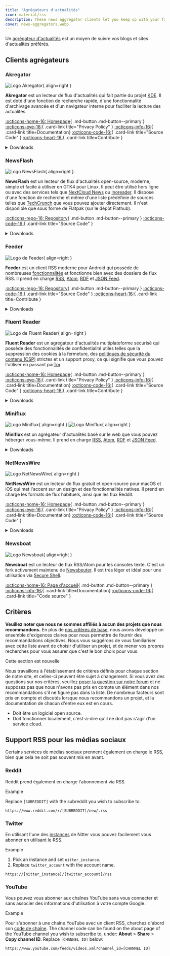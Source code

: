 ```yaml
---
title: "Agrégateurs d'actualités"
icon: material/rss
description: These news aggregator clients let you keep up with your favorite blogs and news sites using internet standards like RSS.
cover: news-aggregators.webp
---
```


Un [agrégateur d'actualités](https://en.wikipedia.org/wiki/News_aggregator) est un moyen de suivre vos blogs et sites d'actualités préférés.

## Clients agrégateurs

### Akregator

<div class="admonition recommendation" markdown>

![Logo Akregator](assets/img/news-aggregators/akregator.svg){ align=right }

**Akregator** est un lecteur de flux d'actualités qui fait partie du projet [KDE](https://kde.org). Il est doté d'une fonction de recherche rapide, d'une fonctionnalité d'archivage avancée et d'un navigateur interne pour faciliter la lecture des actualités.

[:octicons-home-16: Homepage](https://apps.kde.org/akregator){ .md-button .md-button--primary }
[:octicons-eye-16:](https://kde.org/privacypolicy-apps){ .card-link title="Privacy Policy" }
[:octicons-info-16:](https://docs.kde.org/?application=akregator){ .card-link title=Documentation}
[:octicons-code-16:](https://invent.kde.org/pim/akregator){ .card-link title="Source Code" }
[:octicons-heart-16:](https://kde.org/community/donations/){ .card-link title=Contribute }

<details class="downloads" markdown>
<summary>Downloads</summary>

- [:simple-flathub: Flathub](https://flathub.org/apps/details/org.kde.akregator)

</details>

</div>

### NewsFlash

<div class="admonition recommendation" markdown>

![Logo NewsFlash](assets/img/news-aggregators/newsflash.png){ align=right }

**NewsFlash** est un lecteur de flux d'actualités open-source, moderne, simple et facile à utiliser en GTK4 pour Linux. Il peut être utilisé hors ligne ou avec des services tels que [NextCloud News](https://apps.nextcloud.com/apps/news) ou [Inoreader](https://inoreader.com). Il dispose d'une fonction de recherche et même d'une liste prédéfinie de sources telles que [TechCrunch](https://techcrunch.com) que vous pouvez ajouter directement. Il n'est disponible que sous forme de Flatpak (sur le dépôt Flathub).

[:octicons-repo-16: Repository](https://gitlab.com/news-flash/news_flash_gtk){ .md-button .md-button--primary }
[:octicons-code-16:](https://gitlab.com/news-flash/news_flash_gtk){ .card-link title="Source Code" }

<details class="downloads" markdown>
<summary>Downloads</summary>

- [:simple-flathub: Flathub](https://flathub.org/apps/io.gitlab.news_flash.NewsFlash)

</details>

</div>

### Feeder

<div class="admonition recommendation" markdown>

![Logo de Feeder](assets/img/news-aggregators/feeder.png){ align=right }

**Feeder** est un client RSS moderne pour Android qui possède de nombreuses [fonctionnalités](https://gitlab.com/spacecowboy/Feeder#features) et fonctionne bien avec des dossiers de flux RSS. Il prend en charge [RSS](https://fr.wikipedia.org/wiki/RSS), [Atom](https://fr.wikipedia.org/wiki/Atom_Syndication_Format), [RDF](https://fr.wikipedia.org/wiki/RDF/XML) et [JSON Feed](https://en.wikipedia.org/wiki/JSON_Feed).

[:octicons-repo-16: Repository](https://github.com/spacecowboy/Feeder){ .md-button .md-button--primary }
[:octicons-code-16:](https://github.com/spacecowboy/Feeder){ .card-link title="Source Code" }
[:octicons-heart-16:](https://ko-fi.com/spacecowboy){ .card-link title=Contribute }

<details class="downloads" markdown>
<summary>Downloads</summary>

- [:simple-googleplay: Google Play](https://play.google.com/store/apps/details?id=com.nononsenseapps.feeder.play)

</details>

</div>

### Fluent Reader

<div class="admonition recommendation" markdown>

![Logo de Fluent Reader](assets/img/news-aggregators/fluent-reader.svg){ align=right }

**Fluent Reader** est un agrégateur d'actualités multiplateforme sécurisé qui possède des fonctionnalités de confidentialité utiles telles que la suppression des cookies à la fermeture, des [politiques de sécurité du contenu (CSP)](ghttps://fr.wikipedia.org/wiki/Content_Security_Policy) strictes et un support proxy, ce qui signifie que vous pouvez l'utiliser en passant par[Tor](tor.md).

[:octicons-home-16: Homepage](https://hyliu.me/fluent-reader){ .md-button .md-button--primary }
[:octicons-eye-16:](https://github.com/yang991178/fluent-reader/wiki/Privacy){ .card-link title="Privacy Policy" }
[:octicons-info-16:](https://github.com/yang991178/fluent-reader/wiki/){ .card-link title=Documentation}
[:octicons-code-16:](https://github.com/yang991178/fluent-reader){ .card-link title="Source Code" }
[:octicons-heart-16:](https://github.com/sponsors/yang991178){ .card-link title=Contribute }

<details class="downloads" markdown>
<summary>Downloads</summary>

- [:simple-windows11: Windows](https://hyliu.me/fluent-reader)
- [:simple-appstore: App Store](https://apps.apple.com/app/id1520907427)

</details>

</div>

### Miniflux

<div class="admonition recommendation" markdown>

![Logo Miniflux](assets/img/news-aggregators/miniflux.svg#only-light){ align=right }
![Logo Miniflux](assets/img/news-aggregators/miniflux-dark.svg#only-dark){ align=right }

**Miniflux** est un agrégateur d'actualités basé sur le web que vous pouvez héberger vous-même. Il prend en charge [RSS](https://fr.wikipedia.org/wiki/RSS), [Atom](https://fr.wikipedia.org/wiki/Atom_Syndication_Format), [RDF](https://fr.wikipedia.org/wiki/RDF/XML) et [JSON Feed](https://en.wikipedia.org/wiki/JSON_Feed).

<details class="downloads" markdown>
<summary>Downloads</summary>

[:octicons-home-16: Homepage](https://miniflux.app){ .md-button .md-button--primary }
[:octicons-info-16:](https://miniflux.app/docs/index.html){ .card-link title=Documentation}
[:octicons-code-16:](https://github.com/miniflux/v2){ .card-link title="Source Code" }
[:octicons-heart-16:](https://miniflux.app/#donations){ .card-link title=Contribute }

</details>

</div>

### NetNewsWire

<div class="admonition recommendation" markdown>

![Logo NetNewsWire](assets/img/news-aggregators/netnewswire.png){ align=right }

**NetNewsWire** est un lecteur de flux gratuit et open-source pour macOS et iOS qui met l'accent sur un design et des fonctionnalités natives. Il prend en charge les formats de flux habituels, ainsi que les flux Reddit.

[:octicons-home-16: Homepage](https://netnewswire.com/){ .md-button .md-button--primary }
[:octicons-eye-16:](https://netnewswire.com/privacypolicy.html){ .card-link title="Privacy Policy" }
[:octicons-info-16:](https://netnewswire.com/help/){ .card-link title=Documentation}
[:octicons-code-16:](https://github.com/Ranchero-Software/NetNewsWire){ .card-link title="Source Code" }

<details class="downloads" markdown>
<summary>Downloads</summary>

- [:simple-appstore: App Store](https://apps.apple.com/us/app/netnewswire-rss-reader/id1480640210)
- [:simple-apple: macOS](https://netnewswire.com)

</details>

</div>

### Newsboat

<div class="admonition recommendation" markdown>

![Logo Newsboat](assets/img/news-aggregators/newsboat.svg){ align=right }

**Newsboat** est un lecteur de flux RSS/Atom pour les consoles texte. C'est un fork activement maintenu de [Newsbeuter](https://fr.wikipedia.org/wiki/Newsbeuter). Il est très léger et idéal pour une utilisation via [Secure Shell](https://fr.wikipedia.org/wiki/Secure_Shell).

[:octicons-home-16: Page d'accueil](https://newsboat.org){ .md-button .md-button--primary }
[:octicons-info-16:](https://newsboat.org/releases/2.27/docs/newsboat.html){ .card-link title=Documentation}
[:octicons-code-16:](https://github.com/newsboat/newsboat){ .card-link title="Code source" }

</div>

## Critères

**Veuillez noter que nous ne sommes affiliés à aucun des projets que nous recommandons.** En plus de [nos critères de base](about/criteria.md), nous avons développé un ensemble d'exigences claires pour nous permettre de fournir des recommandations objectives. Nous vous suggérons de vous familiariser avec cette liste avant de choisir d'utiliser un projet, et de mener vos propres recherches pour vous assurer que c'est le bon choix pour vous.

<div class="admonition example" markdown>
<p class="admonition-title">Cette section est nouvelle</p>

Nous travaillons à l'établissement de critères définis pour chaque section de notre site, et celles-ci peuvent être sujet à changement. Si vous avez des questions sur nos critères, veuillez [poser la question sur notre forum](https://discuss.privacyguides.net/latest) et ne supposez pas que nous n'avons pas pris en compte un élément dans nos recommandations s'il ne figure pas dans la liste. De nombreux facteurs sont pris en compte et discutés lorsque nous recommandons un projet, et la documentation de chacun d'entre eux est en cours.

</div>

- Doit être un logiciel open source.
- Doit fonctionner localement, c'est-à-dire qu'il ne doit pas s'agir d'un service cloud.

## Support RSS pour les médias sociaux

Certains services de médias sociaux prennent également en charge le RSS, bien que cela ne soit pas souvent mis en avant.

### Reddit

Reddit prend également en charge l'abonnement via RSS.

<div class="admonition example" markdown>
<p class="admonition-title">Example</p>

Replace `[SUBREDDIT]` with the subreddit you wish to subscribe to.

```text
https://www.reddit.com/r/[SUBREDDIT]/new/.rss
```

</div>

### Twitter

En utilisant l'une des [instances](https://github.com/zedeus/nitter/wiki/Instances) de Nitter vous pouvez facilement vous abonner en utilisant le RSS.

<div class="admonition example" markdown>
<p class="admonition-title">Example</p>

1. Pick an instance and set `nitter_instance`.
2. Replace `twitter_account` with the account name.

```text
https://[nitter_instance]/[twitter_account]/rss
```

</div>

### YouTube

Vous pouvez vous abonner aux chaînes YouTube sans vous connecter et sans associer des informations d'utilisation à votre compte Google.

<div class="admonition example" markdown>
<p class="admonition-title">Example</p>

Pour s'abonner à une chaîne YouTube avec un client RSS, cherchez d'abord son [code de chaîne](https://support.google.com/youtube/answer/6180214). The channel code can be found on the about page of the YouTube channel you wish to subscribe to, under: **About** > **Share** > **Copy channel ID**. Replace `[CHANNEL ID]` below:

```text
https://www.youtube.com/feeds/videos.xml?channel_id=[CHANNEL ID]
```

</div>
